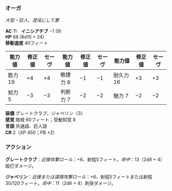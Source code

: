 ### オーガ
*大型・巨人、混沌にして悪*

**AC** 11　**イニシアチブ** −1 (9)  
**HP** 68 (8d10 + 24)  
**移動速度** 40フィート

| 能力値 | 修正値 | セーヴ | 能力値 | 修正値 | セーヴ | 能力値 | 修正値 | セーヴ |
|--------|--------|--------|--------|--------|--------|--------|--------|--------|
| 筋力 19 | +4 | +4 | 敏捷力 8 | −1 | −1 | 耐久力 16 | +3 | +3 |
| 知力 5 | −3 | −3 | 判断力 7 | −2 | −2 | 魅力 7 | −2 | −2 |

**装備** グレートクラブ、ジャベリン（3）  
**感覚** 暗視 60フィート；受動知覚 8  
**言語** 共通語、巨人語  
**CR** 2（XP 450；PB +2）

### アクション

**グレートクラブ**：*近接攻撃ロール*：+6、射程5フィート。*命中*：13（2d8 + 4）殴打ダメージ。

**ジャベリン**：*近接または遠隔攻撃ロール*：+6、射程5フィートまたは射程30/120フィート。*命中*：11（2d6 + 4）刺突ダメージ。